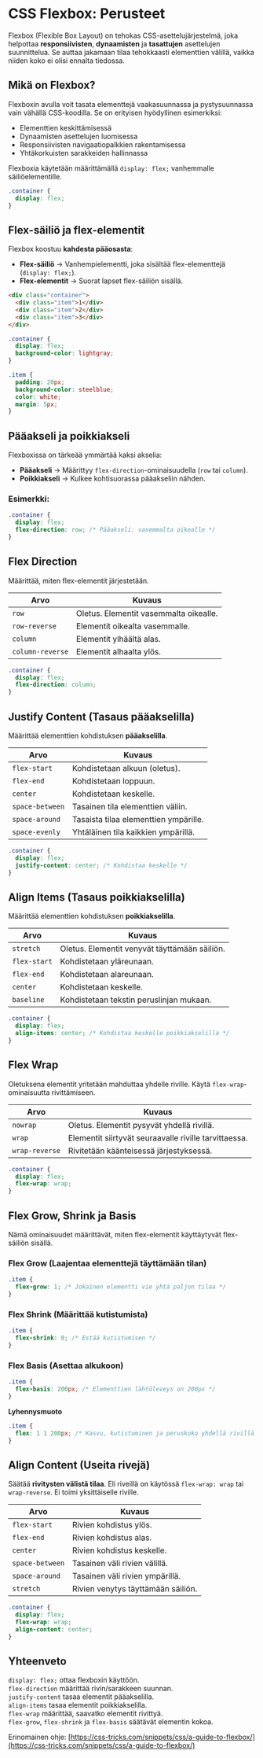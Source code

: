# CSS Flexbox: Perusteet

Flexbox (Flexible Box Layout) on tehokas CSS-asettelujärjestelmä, joka helpottaa **responsiivisten**, **dynaamisten** ja **tasattujen** asettelujen suunnittelua. Se auttaa jakamaan tilaa tehokkaasti elementtien välillä, vaikka niiden koko ei olisi ennalta tiedossa.

## Mikä on Flexbox?

Flexboxin avulla voit tasata elementtejä vaakasuunnassa ja pystysuunnassa vain vähällä CSS-koodilla. Se on erityisen hyödyllinen esimerkiksi:

- Elementtien keskittämisessä
- Dynaamisten asettelujen luomisessa
- Responsiivisten navigaatiopalkkien rakentamisessa
- Yhtäkorkuisten sarakkeiden hallinnassa

Flexboxia käytetään määrittämällä `display: flex;` vanhemmalle säiliöelementille.

```css
.container {
  display: flex;
}
```

## Flex-säiliö ja flex-elementit

Flexbox koostuu **kahdesta pääosasta**:

- **Flex-säiliö** → Vanhempielementti, joka sisältää flex-elementtejä (`display: flex;`).
- **Flex-elementit** → Suorat lapset flex-säiliön sisällä.

```html
<div class="container">
  <div class="item">1</div>
  <div class="item">2</div>
  <div class="item">3</div>
</div>
```

```css
.container {
  display: flex;
  background-color: lightgray;
}

.item {
  padding: 20px;
  background-color: steelblue;
  color: white;
  margin: 5px;
}
```

## Pääakseli ja poikkiakseli

Flexboxissa on tärkeää ymmärtää kaksi akselia:

- **Pääakseli** → Määrittyy `flex-direction`-ominaisuudella (`row` tai `column`).
- **Poikkiakseli** → Kulkee kohtisuorassa pääakseliin nähden.

### **Esimerkki:**

```css
.container {
  display: flex;
  flex-direction: row; /* Pääakseli: vasemmalta oikealle */
}
```

## Flex Direction

Määrittää, miten flex-elementit järjestetään.

| Arvo             | Kuvaus                                 |
| ---------------- | -------------------------------------- |
| `row`            | Oletus. Elementit vasemmalta oikealle. |
| `row-reverse`    | Elementit oikealta vasemmalle.         |
| `column`         | Elementit ylhäältä alas.               |
| `column-reverse` | Elementit alhaalta ylös.               |

```css
.container {
  display: flex;
  flex-direction: column;
}
```

## Justify Content (Tasaus pääakselilla)

Määrittää elementtien kohdistuksen **pääakselilla**.

| Arvo            | Kuvaus                                |
| --------------- | ------------------------------------- |
| `flex-start`    | Kohdistetaan alkuun (oletus).         |
| `flex-end`      | Kohdistetaan loppuun.                 |
| `center`        | Kohdistetaan keskelle.                |
| `space-between` | Tasainen tila elementtien väliin.     |
| `space-around`  | Tasaista tilaa elementtien ympärille. |
| `space-evenly`  | Yhtäläinen tila kaikkien ympärillä.   |

```css
.container {
  display: flex;
  justify-content: center; /* Kohdistaa keskelle */
}
```

## Align Items (Tasaus poikkiakselilla)

Määrittää elementtien kohdistuksen **poikkiakselilla**.

| Arvo         | Kuvaus                                        |
| ------------ | --------------------------------------------- |
| `stretch`    | Oletus. Elementit venyvät täyttämään säiliön. |
| `flex-start` | Kohdistetaan yläreunaan.                      |
| `flex-end`   | Kohdistetaan alareunaan.                      |
| `center`     | Kohdistetaan keskelle.                        |
| `baseline`   | Kohdistetaan tekstin peruslinjan mukaan.      |

```css
.container {
  display: flex;
  align-items: center; /* Kohdistaa keskelle poikkiakselilla */
}
```

## Flex Wrap

Oletuksena elementit yritetään mahduttaa yhdelle riville. Käytä `flex-wrap`-ominaisuutta rivittämiseen.

| Arvo           | Kuvaus                                                |
| -------------- | ----------------------------------------------------- |
| `nowrap`       | Oletus. Elementit pysyvät yhdellä rivillä.            |
| `wrap`         | Elementit siirtyvät seuraavalle riville tarvittaessa. |
| `wrap-reverse` | Rivitetään käänteisessä järjestyksessä.               |

```css
.container {
  display: flex;
  flex-wrap: wrap;
}
```

## Flex Grow, Shrink ja Basis

Nämä ominaisuudet määrittävät, miten flex-elementit käyttäytyvät flex-säiliön sisällä.

### Flex Grow (Laajentaa elementtejä täyttämään tilan)

```css
.item {
  flex-grow: 1; /* Jokainen elementti vie yhtä paljon tilaa */
}
```

### Flex Shrink (Määrittää kutistumista)

```css
.item {
  flex-shrink: 0; /* Estää kutistumisen */
}
```

### Flex Basis (Asettaa alkukoon)

```css
.item {
  flex-basis: 200px; /* Elementtien lähtöleveys on 200px */
}
```

**Lyhennysmuoto**

```css
.item {
  flex: 1 1 200px; /* Kasvu, kutistuminen ja peruskoko yhdellä rivillä */
}
```

## Align Content (Useita rivejä)

Säätää **rivitysten välistä tilaa**. Eli riveillä on käytössä `flex-wrap: wrap` tai `wrap-reverse`. Ei toimi yksittäiselle riville.

| Arvo            | Kuvaus                             |
| --------------- | ---------------------------------- |
| `flex-start`    | Rivien kohdistus ylös.             |
| `flex-end`      | Rivien kohdistus alas.             |
| `center`        | Rivien kohdistus keskelle.         |
| `space-between` | Tasainen väli rivien välillä.      |
| `space-around`  | Tasainen väli rivien ympärillä.    |
| `stretch`       | Rivien venytys täyttämään säiliön. |

```css
.container {
  display: flex;
  flex-wrap: wrap;
  align-content: center;
}
```

## Yhteenveto

`display: flex;` ottaa flexboxin käyttöön.  
`flex-direction` määrittää rivin/sarakkeen suunnan.  
`justify-content` tasaa elementit pääakselilla.  
`align-items` tasaa elementit poikkiakselilla.  
`flex-wrap` määrittää, saavatko elementit rivittyä.  
`flex-grow`, `flex-shrink` ja `flex-basis` säätävät elementin kokoa.

Erinomainen ohje: [https://css-tricks.com/snippets/css/a-guide-to-flexbox/](https://css-tricks.com/snippets/css/a-guide-to-flexbox/)
